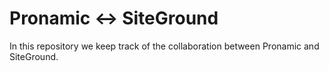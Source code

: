 # Pronamic ↔️ SiteGround

In this repository we keep track of the collaboration between Pronamic and SiteGround.
